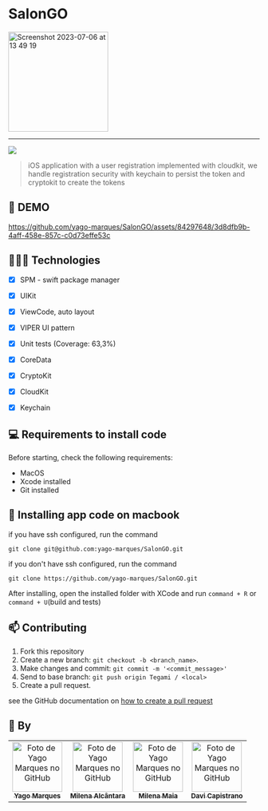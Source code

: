 # SalonGO

<img width="200" alt="Screenshot 2023-07-06 at 13 49 19" src="https://github.com/yago-marques/SalonGO/assets/84297648/61392ff1-0dbe-4bbd-bca9-69a396d17720">

<hr>

<img src="https://img.shields.io/badge/Swift-FA7343?style=for-the-badge&logo=swift&logoColor=white">

> iOS application with a user registration implemented with cloudkit, we handle registration security with keychain to persist the token and cryptokit to create the tokens

## 🎥 DEMO
https://github.com/yago-marques/SalonGO/assets/84297648/3d8dfb9b-4aff-458e-857c-c0d73effe53c

## 👩🏾‍💻 Technologies
- [x] SPM - swift package manager
- [x] UIKit
- [x] ViewCode, auto layout
- [x] VIPER UI pattern
- [x] Unit tests (Coverage: 63,3%)
- [x] CoreData
- [x] CryptoKit
- [x] CloudKit
- [x] Keychain



## 💻 Requirements to install code

Before starting, check the following requirements:
* MacOS
* Xcode installed
* Git installed

## 🚀 Installing app code on macbook

if you have ssh configured, run the command
```
git clone git@github.com:yago-marques/SalonGO.git
```
if you don't have ssh configured, run the command
```
git clone https://github.com/yago-marques/SalonGO.git
```

After installing, open the installed folder with XCode and run `command + R` or `command + U`(build and tests)

## 📫 Contributing
1. Fork this repository
2. Create a new branch: `git checkout -b <branch_name>`.
3. Make changes and commit: `git commit -m '<commit_message>'`
4. Send to base branch: `git push origin Tegami / <local>`
5. Create a pull request.

see the GitHub documentation on [how to create a pull request](https://help.github.com/en/github/collaborating-with-issues-and-pull-requests/creating-a-pull-request)

## 🤝 By

<table>
  <tr>
    <td align="center">
      <a href="https://github.com/yago-marques">
        <img src="https://avatars.githubusercontent.com/u/84297648?v=4" width="100px;" alt="Foto de Yago Marques no GitHub"/><br>
        <sub>
          <b>Yago Marques</b>
        </sub>
      </a>
    </td>
    <td align="center">
      <a href="https://github.com/milenaalcantara">
        <img src="https://avatars.githubusercontent.com/u/75542986?v=4" width="100px;" alt="Foto de Yago Marques no GitHub"/><br>
        <sub>
          <b>Milena Alcântara</b>
        </sub>
      </a>
    </td>
    <td align="center">
      <a href="https://github.com/mill3na">
        <img src="https://avatars.githubusercontent.com/u/58698807?v=4" width="100px;" alt="Foto de Yago Marques no GitHub"/><br>
        <sub>
          <b>Milena Maia</b>
        </sub>
      </a>
    </td>
    <td align="center">
      <a href="https://github.com/CapistranoIFCE">
        <img src="https://avatars.githubusercontent.com/u/101426741?v=4" width="100px;" alt="Foto de Yago Marques no GitHub"/><br>
        <sub>
          <b>Davi Capistrano</b>
        </sub>
      </a>
    </td>
  </tr>
</table>
